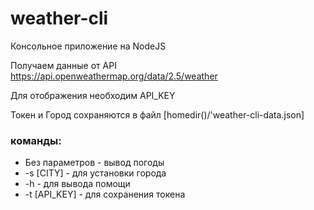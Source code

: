# weather-cli 
Консольное приложение на NodeJS

Получаем данные от API https://api.openweathermap.org/data/2.5/weather

Для отображения необходим API_KEY

Токен и Город сохраняются в файл [homedir()/'weather-cli-data.json]

### команды:
- Без параметров - вывод погоды
- -s [CITY] - для установки города
- -h - для вывода помощи
- -t [API_KEY] - для сохранения токена